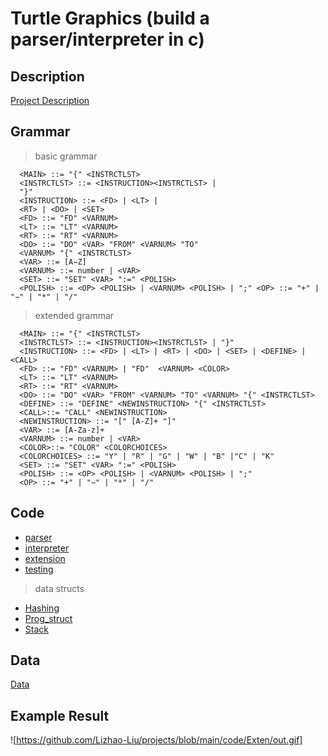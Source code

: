 # Turtle Graphics (build a parser/interpreter in c)

## Description
[Project Description](https://github.com/Lizhao-Liu/projects/blob/main/Project.pdf)


## Grammar
> basic grammar
```
  <MAIN> ::= "{" <INSTRCTLST>
  <INSTRCTLST> ::= <INSTRUCTION><INSTRCTLST> |
  "}"
  <INSTRUCTION> ::= <FD> | <LT> |
  <RT> | <DO> | <SET>
  <FD> ::= "FD" <VARNUM>
  <LT> ::= "LT" <VARNUM>
  <RT> ::= "RT" <VARNUM>
  <DO> ::= "DO" <VAR> "FROM" <VARNUM> "TO"
  <VARNUM> "{" <INSTRCTLST>
  <VAR> ::= [A−Z]
  <VARNUM> ::= number | <VAR>
  <SET> ::= "SET" <VAR> ":=" <POLISH>
  <POLISH> ::= <OP> <POLISH> | <VARNUM> <POLISH> | ";" <OP> ::= "+" | "−" | "*" | "/"
```

> extended grammar
```
  <MAIN> ::= "{" <INSTRCTLST>
  <INSTRCTLST> ::= <INSTRUCTION><INSTRCTLST> | "}"
  <INSTRUCTION> ::= <FD> | <LT> | <RT> | <DO> | <SET> | <DEFINE> | <CALL>
  <FD> ::= "FD" <VARNUM> | "FD"  <VARNUM> <COLOR>
  <LT> ::= "LT" <VARNUM>
  <RT> ::= "RT" <VARNUM>
  <DO> ::= "DO" <VAR> "FROM" <VARNUM> "TO" <VARNUM> "{" <INSTRCTLST>
  <DEFINE> ::= "DEFINE" <NEWINSTRUCTION> "{" <INSTRCTLST>
  <CALL>::= "CALL" <NEWINSTRUCTION>
  <NEWINSTRUCTION> ::= "[" [A-Z]+ "]"
  <VAR> ::= [A-Za-z]+
  <VARNUM> ::= number | <VAR>
  <COLOR>::= "COLOR" <COLORCHOICES>
  <COLORCHOICES> ::= "Y" | "R" | "G" | "W" | "B" |"C" | "K"
  <SET> ::= "SET" <VAR> ":=" <POLISH>
  <POLISH> ::= <OP> <POLISH> | <VARNUM> <POLISH> | ";"
  <OP> ::= "+" | "−" | "*" | "/"
```

## Code
- [parser](https://github.com/Lizhao-Liu/projects/tree/main/code/Parser)
- [interpreter](https://github.com/Lizhao-Liu/projects/tree/main/code/Interpreter)
- [extension](https://github.com/Lizhao-Liu/projects/tree/main/code/Exten)
- [testing](https://github.com/Lizhao-Liu/projects/tree/main/code/test)
> data structs
- [Hashing](https://github.com/Lizhao-Liu/projects/tree/main/code/Hashing)
- [Prog_struct](https://github.com/Lizhao-Liu/projects/tree/main/code/Prog_struct)
- [Stack](https://github.com/Lizhao-Liu/projects/tree/main/code/Stack)

## Data
[Data](https://github.com/Lizhao-Liu/projects/tree/main/data)

## Example Result
![https://github.com/Lizhao-Liu/projects/blob/main/code/Exten/out.gif]
